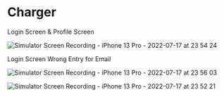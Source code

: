 # Charger

Login Screen & Profile Screen

![Simulator Screen Recording - iPhone 13 Pro - 2022-07-17 at 23 54 24](https://user-images.githubusercontent.com/3129441/179424377-808d7318-d6e6-49b7-8c4c-98285abe2fb0.gif)

Login Screen Wrong Entry for Email

![Simulator Screen Recording - iPhone 13 Pro - 2022-07-17 at 23 56 03](https://user-images.githubusercontent.com/3129441/179424442-d92e69fe-0889-4372-9647-966848a84f74.gif)


![Simulator Screen Recording - iPhone 13 Pro - 2022-07-17 at 23 52 21](https://user-images.githubusercontent.com/3129441/179424343-f26da6d5-8042-482b-8304-3f5e5e98fe1a.gif)
